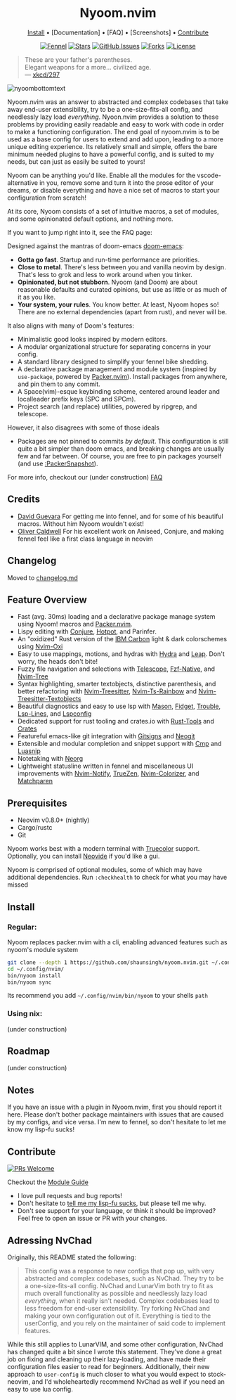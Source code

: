 <div align="center">

# Nyoom.nvim

[Install](#install) • [Documentation] • [FAQ] • [Screenshots] • [Contribute](#contribute)

</div>

<div align="center">

[![Fennel](https://img.shields.io/badge/Made%20with%20Fennel-2C2D72?style=for-the-badge&logo=lua&logoColor=white)](https://fennel-lang.org)
[![Stars](https://img.shields.io/github/stars/shaunsingh/nyoom.nvim?color=%23b66467&style=for-the-badge)](https://github.com/shaunsingh/nyoom.nvim/stargazers)
[![GitHub Issues](https://img.shields.io/github/issues/shaunsingh/nyoom.nvim?color=%238c977d&style=for-the-badge)](https://github.com/shaunsingh/nyoom.nvim/issues)
[![Forks](https://img.shields.io/github/forks/shaunsingh/nyoom.nvim?color=%23d9bc8c&logoColor=%23151515&style=for-the-badge)](https://github.com/shaunsingh/nyoom.nvim/network/members)
[![License](https://img.shields.io/github/license/shaunsingh/nyoom.nvim?color=%238da3b9&style=for-the-badge)](https://mit-license.org/)

</div>

> These are your father's parentheses.  
> Elegant weapons for a more... civilized age.  
— [xkcd/297](https://xkcd.com/297/)

![nyoombottomtext](https://user-images.githubusercontent.com/71196912/181908773-f7d7a700-d60d-47d2-a3db-3a2bbc6cd1aa.png)

Nyoom.nvim was an answer to abstracted and complex codebases that take away end-user extensibility, try to be a one-size-fits-all config, and needlessly lazy load *everything*. Nyoon.nvim provides a solution to these problems by providing easily readable and easy to work with code in order to make a functioning configuration. The end goal of nyoom.nvim is to be used as a base config for users to extend and add upon, leading to a more unique editing experience. Its relatively small and simple, offers the bare minimum needed plugins to have a powerful config, and is suited to my needs, but can just as easily be suited to yours!

Nyoom can be anything you'd like. Enable all the modules for the vscode-alternative in you, remove some and turn it into the prose editor of your dreams, or disable everything and have a nice set of macros to start your configuration from scratch!

At its core, Nyoom consists of a set of intuitive macros, a set of modules, and some opinionated default options, and nothing more.

If you want to jump right into it, see the FAQ page:

Designed against the mantras of doom-emacs [doom-emacs](https://github.com/hlissner/doom-emacs):
+ **Gotta go fast**. Startup and run-time performance are priorities.
+ **Close to metal**. There's less between you and vanilla neovim by design. That's less to grok and less to work around when you tinker. 
+ **Opinionated, but not stubborn**. Nyoom (and Doom) are about reasonable defaults and curated opinions, but use as little or as much of it as you like.
+ **Your system, your rules**. You know better. At least, Nyoom hopes so! There are no external dependencies (apart from rust), and never will be. 

It also aligns with many of Doom's features:
- Minimalistic good looks inspired by modern editors.
- A modular organizational structure for separating concerns in your config. 
- A standard library designed to simplify your fennel bike shedding.
- A declarative package management and module system (inspired by `use-package`, powered by [Packer.nvim](https://github.com/wbthomason/packer.nvim)). Install packages from anywhere, and pin them to any commit.
- A Space(vim)-esque keybinding scheme, centered around leader and localleader prefix keys (SPC and SPCm).
- Project search (and replace) utilities, powered by ripgrep, and telescope.

However, it also disagrees with some of those ideals
- Packages are not pinned to commits *by default*. This configuration is still quite a bit simpler than doom emacs, and breaking changes are usually few and far between.  Of course, you are free to pin packages yourself (and use [:PackerSnapshot](https://github.com/wbthomason/packer.nvim/pull/370)). 

For more info, checkout our (under construction) [FAQ](https://github.com/shaunsingh/nyoom.nvim/blob/master/docs/faq.md)

## Credits

- [David Guevara](https://github.com/datwaft) For getting me into fennel, and for some of his beautiful macros. Without him Nyoom wouldn't exist! 
- [Oliver Caldwell](https://github.com/Olical/) For his excellent work on Aniseed, Conjure, and making fennel feel like a first class language in neovim

## Changelog
Moved to [changelog.md](https://github.com/shaunsingh/nyoom.nvim/blob/master/docs/changelog.md)

## Feature Overview
- Fast (avg. 30ms) loading and a declarative package manage system using Nyoom! macros and [Packer.nvim](https://github.com/wbthomason/packer.nvim).
- Lispy editing with [Conjure](https://github.com/Olical/conjure), [Hotpot](https://github.com/rktjmp/hotpot.nvim), and Parinfer.
- An "oxidized" Rust version of the [IBM Carbon](https://carbondesignsystem.com/guidelines/color/overview/#themes) light & dark colorschemes using [Nvim-Oxi](https://github.com/noib3/nvim-oxi)
- Easy to use mappings, motions, and hydras with [Hydra](https://github.com/anuvyklack/hydra.nvim) and [Leap](https://github.com/ggandor/leap.nvim). Don't worry, the heads don't bite!
- Fuzzy file navigation and selections with [Telescope](https://github.com/nvim-telescope/telescope.nvim), [Fzf-Native](https://github.com/nvim-telescope/telescope-fzf-native.nvim), and [Nvim-Tree](https://github.com/kyazdani42/nvim-tree.lua)
- Syntax highlighting, smarter textobjects, distinctive parenthesis, and better refactoring with [Nvim-Treesitter](https://github.com/nvim-treesitter/nvim-treesitter), [Nvim-Ts-Rainbow](https://github.com/p00f/nvim-ts-rainbow) and [Nvim-Treesitter-Textobjects](https://github.com/nvim-treesitter/nvim-treesitter-textobjects)
- Beautiful diagnostics and easy to use lsp with [Mason](https://github.com/williamboman/mason.nvim), [Fidget](https://github.com/j-hui/fidget.nvim), [Trouble](https://github.com/folke/trouble.nvim), [Lsp-Lines](https://git.sr.ht/~whynothugo/lsp_lines.nvim), and [Lspconfig](https://github.com/neovim/nvim-lspconfig)
- Dedicated support for rust tooling and crates.io with [Rust-Tools](https://github.com/simrat39/rust-tools.nvim) and [Crates](https://github.com/Saecki/crates.nvim)
- Featureful emacs-like git integration with [Gitsigns](https://github.com/lewis6991/gitsigns.nvim) and [Neogit](https://github.com/TimUntersberger/neogit)
- Extensible and modular completion and snippet support with [Cmp](https://github.com/hrsh7th/nvim-cmp) and [Luasnip](https://github.com/L3MON4D3/LuaSnip)
- Notetaking with [Neorg](https://github.com/nvim-neorg/neorg)
- Lightweight statusline written in fennel and miscellaneous UI improvements with [Nvim-Notify](https://github.com/rcarriga/nvim-notify), [TrueZen](https://github.com/Pocco81/true-zen.nvim), [Nvim-Colorizer](https://github.com/norcalli/nvim-colorizer.lua), and [Matchparen](https://github.com/monkoose/matchparen.nvim)

## Prerequisites

- Neovim v0.8.0+ (nightly)
- Cargo/rustc
- Git 

Nyoom works best with a modern terminal with [Truecolor](https://github.com/termstandard/colors) support. Optionally, you can install [Neovide](https://github.com/neovide/neovide) if you'd like a gui. 

Nyoom is comprised of optional modules, some of which may have additional dependencies. Run `:checkhealth` to check for what you may have missed

## Install

### Regular:

Nyoom replaces packer.nvim with a cli, enabling advanced features such as nyoom's module system

```bash
git clone --depth 1 https://github.com/shaunsingh/nyoom.nvim.git ~/.config/nvim 
cd ~/.config/nvim/
bin/nyoom install 
bin/nyoom sync
```

Its recommend you add `~/.config/nvim/bin/nyoom` to your shells `path`


### Using nix: 

(under construction)


## Roadmap

(under construction)

## Notes

If you have an issue with a plugin in Nyoom.nvim, first you should report it here. Please don't bother package maintainers with issues that are caused by my configs, and vice versa. I'm new to fennel, so don't hesitate to let me know my lisp-fu sucks! 

## Contribute
[![PRs Welcome](https://img.shields.io/badge/PRs-welcome-brightgreen.svg?style=flat-square)](http://makeapullrequest.com) 

Checkout the [Module Guide](https://github.com/shaunsingh/nyoom.nvim/blob/master/docs/modules.md)

+ I love pull requests and bug reports!
+ Don't hesitate to [tell me my lisp-fu
  sucks](https://github.com/shaunsingh/nyoom.nvim/issues/new), but please tell me
  why.
+ Don't see support for your language, or think it should be improved? Feel free to open an issue or PR with your changes.

## Adressing NvChad

Originally, this README stated the following: 

> This config was a response to new configs that pop up, with very abstracted and complex codebases, such as NvChad. They try to be a one-size-fits-all config. NvChad and LunarVim both try to fit as much overall functionality as possible and needlessly lazy load *everything*, when it really isn't needed. Complex codebases lead to less freedom for end-user extensibility. Try forking NvChad and making your own configuration out of it. Everything is tied to the userConfig, and you rely on the maintainer of said code to implement features. 

While this still applies to LunarVIM, and some other configuration, NvChad has changed quite a bit since I wrote this statement. They've done a great job on fixing and cleaning up their lazy-loading, and have made their configuration files easier to read for beginners. Additionally, their new approach to `user-config` is much closer to what you would expect to stock-neovim, and I'd wholeheartedly recommend NvChad as well if you need an easy to use lua config. 

